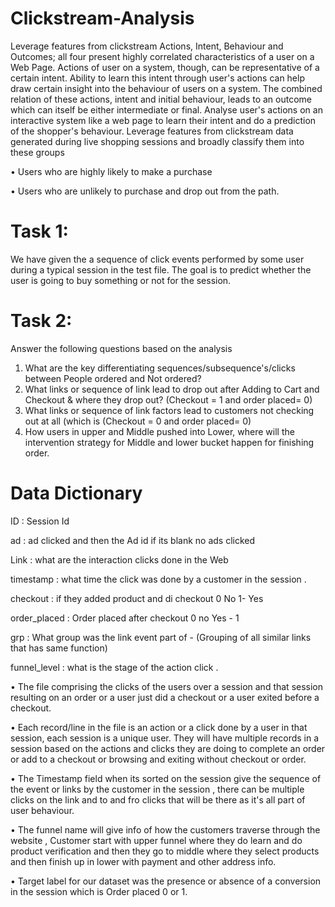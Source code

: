 # Clickstream-Analysis

Leverage features from clickstream
Actions, Intent, Behaviour and Outcomes; all four present highly correlated characteristics of a user on a Web Page. Actions of user on a system, though, can be representative of a certain intent. Ability to learn this intent through user's actions can help draw certain insight into the behaviour of users on a system.
The combined relation of these actions, intent and initial behaviour, leads to an outcome which can itself be either intermediate or final.
Analyse user's actions on an interactive system like a web page to learn their intent and do a prediction of the shopper's behaviour. Leverage features from clickstream data generated during live shopping sessions and broadly classify them into these groups


•	Users who are highly likely to make a purchase

•	Users who are unlikely to purchase and drop out from the path.

 



# Task 1:
We have given the a sequence of click events performed by some user during a typical session in the test file. The goal is to predict whether the user is going to buy something or not for the session.

# Task 2:
Answer the following questions based on the analysis 
1.	What are the key differentiating sequences/subsequence's/clicks between People ordered and Not ordered?
2.	What links or sequence of link lead to drop out after Adding to Cart and Checkout & where they drop out? (Checkout = 1 and order placed= 0)
3.	What links or sequence of link factors lead to customers not checking out at all (which is (Checkout = 0 and order placed= 0)
4.	How users in upper and Middle pushed into Lower, where will the intervention strategy for Middle and lower bucket happen for finishing order.

# Data Dictionary

ID		        : Session Id 

ad		        : ad clicked and then the Ad id if its blank no ads clicked

Link		        : what are the interaction clicks done in the Web

timestamp	: what time the click was done by a customer in the session .

checkout  	: if they added product and di checkout  0  No  1- Yes

order_placed	: Order placed after checkout  0 no  Yes - 1

grp		        : What group was the link  event part of  - (Grouping of all similar links that has same function)

funnel_level  	: what is the stage of the action click .


•	The file comprising the clicks of the users over a session and that session resulting on an order or a user just did a checkout or a user exited before a checkout.

•	Each record/line in the file is an action or a click done by a user in that session, each session is a unique user. They will have multiple records in a session based on the actions and clicks they are doing to complete an order or add to a checkout or browsing and exiting without checkout or order.

•	The Timestamp field when its sorted on the session give the sequence of the event or links by the customer in the session , there can be multiple clicks on the link and to and fro clicks that will be there as it's all part of user behaviour.

•	The funnel name will give info of how the customers traverse through the website , Customer start with upper funnel where they do learn and do product verification and then they go to middle where they select products and then finish up in lower with payment and other address info.

•	Target label for our dataset was the presence or absence of a conversion in the session which is Order placed 0 or 1.
